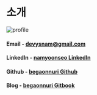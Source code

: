# 소개

![profile](/Users/begaonnuri/workspace/me/note/profile-3814885.png)

#### Email - [devysnam@gmail.com](mailto:devysnam@gmail.com)

#### LinkedIn - [namyoonseo LinkedIn](www.linkedin.com/in/namyoonseo)

#### Github - [begaonnuri Github](https://github.com/begaonnuri)

#### Blog - [begaonnuri Gitbook](https://begaonnuri.gitbook.io/me)

